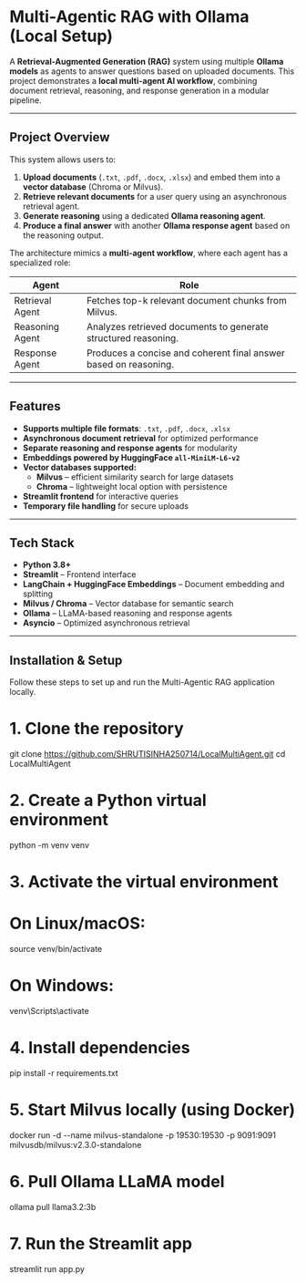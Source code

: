 # Multi-Agentic RAG with Ollama (Local Setup)

A **Retrieval-Augmented Generation (RAG)** system using multiple **Ollama models** as agents to answer questions based on uploaded documents. This project demonstrates a **local multi-agent AI workflow**, combining document retrieval, reasoning, and response generation in a modular pipeline.

---

## Project Overview

This system allows users to:

1. **Upload documents** (`.txt`, `.pdf`, `.docx`, `.xlsx`) and embed them into a **vector database** (Chroma or Milvus).
2. **Retrieve relevant documents** for a user query using an asynchronous retrieval agent.
3. **Generate reasoning** using a dedicated **Ollama reasoning agent**.
4. **Produce a final answer** with another **Ollama response agent** based on the reasoning output.

The architecture mimics a **multi-agent workflow**, where each agent has a specialized role:

| Agent           | Role                                                             |
| --------------- | ---------------------------------------------------------------- |
| Retrieval Agent | Fetches top-k relevant document chunks from Milvus.              |
| Reasoning Agent | Analyzes retrieved documents to generate structured reasoning.   |
| Response Agent  | Produces a concise and coherent final answer based on reasoning. |

---

## Features

- **Supports multiple file formats**: `.txt`, `.pdf`, `.docx`, `.xlsx`
- **Asynchronous document retrieval** for optimized performance
- **Separate reasoning and response agents** for modularity
- **Embeddings powered by HuggingFace `all-MiniLM-L6-v2`**
- **Vector databases supported:**
  - **Milvus** – efficient similarity search for large datasets
  - **Chroma** – lightweight local option with persistence
- **Streamlit frontend** for interactive queries
- **Temporary file handling** for secure uploads

---

## Tech Stack

- **Python 3.8+**
- **Streamlit** – Frontend interface
- **LangChain + HuggingFace Embeddings** – Document embedding and splitting
- **Milvus / Chroma** – Vector database for semantic search
- **Ollama** – LLaMA-based reasoning and response agents
- **Asyncio** – Optimized asynchronous retrieval

---

## Installation & Setup

Follow these steps to set up and run the Multi-Agentic RAG application locally.

# 1. Clone the repository

git clone https://github.com/SHRUTISINHA250714/LocalMultiAgent.git
cd LocalMultiAgent

# 2. Create a Python virtual environment

python -m venv venv

# 3. Activate the virtual environment

# On Linux/macOS:

source venv/bin/activate

# On Windows:

venv\Scripts\activate

# 4. Install dependencies

pip install -r requirements.txt

# 5. Start Milvus locally (using Docker)

docker run -d --name milvus-standalone -p 19530:19530 -p 9091:9091 milvusdb/milvus:v2.3.0-standalone

# 6. Pull Ollama LLaMA model

ollama pull llama3.2:3b

# 7. Run the Streamlit app

streamlit run app.py
